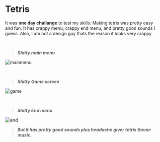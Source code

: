# Tetris
It was **one day challange** to test my skills. Making tetris was pretty easy and fun. It has crappy menu, crappy end menu, and pretty good sounds I guess.
Also, I am not a design guy thats the reason it looks very crappy.

&nbsp;
> ***Shitty main menu***

![mainmenu](https://user-images.githubusercontent.com/87928758/209475746-7894f24e-6c7d-4293-9ce0-ec96d9ed079e.png)

&nbsp;


> ***Shitty Game screen***

![game](https://user-images.githubusercontent.com/87928758/209475857-83f6a85b-c8c0-4b6a-bd9a-491186b46ef3.png)


&nbsp;


> ***Shitty End menu***

![end](https://user-images.githubusercontent.com/87928758/209475866-fa2cb775-30bd-4bcd-8307-75e3db9c63fa.png)
> ***But it has pretty good sounds plus headache giver tetris theme music.***
